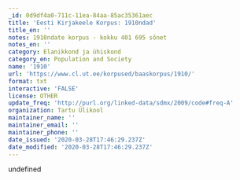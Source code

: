 ```yaml
---
_id: 0d9df4a0-711c-11ea-84aa-85ac35361aec
title: 'Eesti Kirjakeele Korpus: 1910ndad'
title_en: ''
notes: 1910ndate korpus - kokku 401 695 sõnet
notes_en: ''
category: Elanikkond ja ühiskond
category_en: Population and Society
name: '1910'
url: 'https://www.cl.ut.ee/korpused/baaskorpus/1910/'
format: txt
interactive: 'FALSE'
license: OTHER
update_freq: 'http://purl.org/linked-data/sdmx/2009/code#freq-A'
organization: Tartu Ülikool
maintainer_name: ''
maintainer_email: ''
maintainer_phone: ''
date_issued: '2020-03-28T17:46:29.237Z'
date_modified: '2020-03-28T17:46:29.237Z'
---
```

undefined
